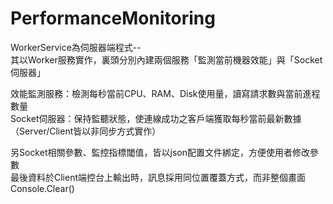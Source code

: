 # PerformanceMonitoring
WorkerService為伺服器端程式--  
其以Worker服務實作，裏頭分別內建兩個服務「監測當前機器效能」與「Socket伺服器」  
  
效能監測服務：檢測每秒當前CPU、RAM、Disk使用量，讀寫請求數與當前進程數量  
Socket伺服器：保持監聽狀態，使連線成功之客戶端獲取每秒當前最新數據（Server/Client皆以非同步方式實作）
  
另Socket相關參數、監控指標閾值，皆以json配置文件綁定，方便使用者修改參數  
最後資料於Client端控台上輸出時，訊息採用同位置覆蓋方式，而非整個畫面Console.Clear()
